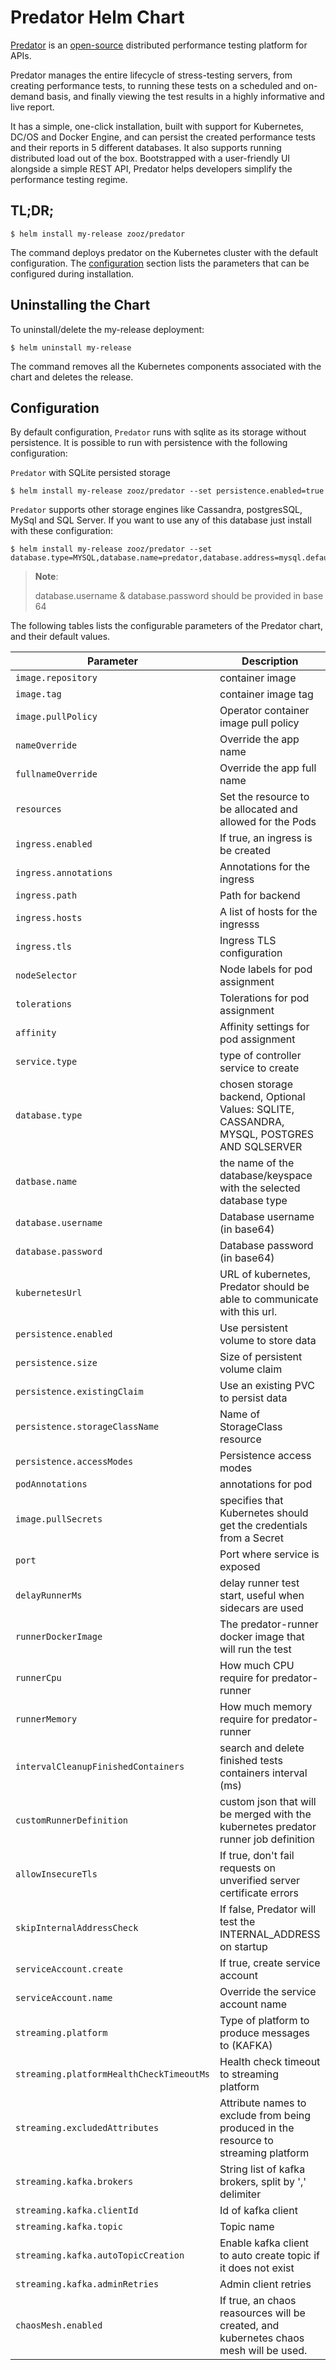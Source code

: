 # Predator Helm Chart

         
[Predator](https://predator.dev) is an [open-source](https://github.com/Zooz/predator) distributed performance testing platform for APIs.
                                    
Predator manages the entire lifecycle of stress-testing servers, from creating performance tests, to running these tests on a scheduled and on-demand basis, and finally viewing the test results in a highly informative and live report.

It has a simple, one-click installation, built with support for Kubernetes, DC/OS and Docker Engine, and can persist the created performance tests and their reports in 5 different databases. It also supports running distributed load out of the box. Bootstrapped with a user-friendly UI alongside a simple REST API, Predator helps developers simplify the performance testing regime.

## TL;DR;

```console
$ helm install my-release zooz/predator
```

The command deploys predator on the Kubernetes cluster with the default configuration. The [configuration](#configuration) section lists the parameters that can be configured during installation.

## Uninstalling the Chart

To uninstall/delete the my-release deployment:

```console
$ helm uninstall my-release
```

The command removes all the Kubernetes components associated with the chart and deletes the release.

## Configuration

By default configuration, `Predator` runs with sqlite as its storage without persistence.
It is possible to run with persistence with the following configuration:

`Predator` with SQLite persisted storage 
```console
$ helm install my-release zooz/predator --set persistence.enabled=true
```

`Predator` supports other storage engines like Cassandra, postgresSQL, MySql and SQL Server.
If you want to use any of this database just install with these configuration:

```console
$ helm install my-release zooz/predator --set database.type=MYSQL,database.name=predator,database.address=mysql.default,database.password=cHJlZGF0b3I=,database.password=cHJlZGF0b3I=
```
> **Note**:
>
> database.username & database.password should be provided in base 64
>

The following tables lists the configurable parameters of the Predator chart, and their default values.


| Parameter                                | Description                                                                               | Default                        |
|------------------------------------------|-------------------------------------------------------------------------------------------|--------------------------------|
| `image.repository`                       | container image                                                                           | `zooz/predator`                |
| `image.tag`                              | container image tag                                                                       | `1.6`                          |
| `image.pullPolicy`                       | Operator container image pull policy                                                      | `Always`                       |
| `nameOverride`                           | Override the app name                                                                     |                                |
| `fullnameOverride`                       | Override the app full name                                                                |                                |
| `resources`                              | Set the resource to be allocated and allowed for the Pods                                 | `{}`                           |
| `ingress.enabled`                        | If true, an ingress is be created                                                         | `false`                        
| `ingress.annotations`                    | Annotations for the ingress                                                               | `{}`                           
| `ingress.path`                           | Path for backend                                                                          | `/`                            
| `ingress.hosts`                          | A list of hosts for the ingresss                                                          | `['predator.local']`           
| `ingress.tls`                            | Ingress TLS configuration                                                                 | `[]`                           
| `nodeSelector`                           | Node labels for pod assignment                                                            | `{}`                           |
| `tolerations`                            | Tolerations for pod assignment                                                            | `[]`                           |
| `affinity`                               | Affinity settings for pod assignment                                                      | `{}`                           |
| `service.type`                           | type of controller service to create                                                      | `ClusterIP`                    
| `database.type`                          | chosen storage backend, Optional Values: SQLITE, CASSANDRA, MYSQL, POSTGRES AND SQLSERVER | `SQLITE`                       
| `datbase.name`                           | the name of the database/keyspace with the selected database type                         |
| `database.username`                      | Database username (in base64)                                                             |                                |
| `database.password`                      | Database password (in base64)                                                             |                                |
| `kubernetesUrl    `                      | URL of kubernetes, Predator should be able to communicate with this url.                  | https://kubernetes.default.svc |
| `persistence.enabled`                    | Use persistent volume to store data                                                       | `false`                        |
| `persistence.size`                       | Size of persistent volume claim                                                           | `2Gi`                          |
| `persistence.existingClaim`              | Use an existing PVC to persist data                                                       | `nil`                          |
| `persistence.storageClassName`           | Name of StorageClass resource                                                             | `nil`                          |
| `persistence.accessModes`                | Persistence access modes                                                                  | `[ReadWriteOnce]`              |
| `podAnnotations`                         | annotations for pod                                                                       | {}                             |
| `image.pullSecrets`                      | specifies that Kubernetes should get the credentials from a Secret                        | `[]`                           |
| `port`                                   | Port where service is exposed                                                             | 80                             |
| `delayRunnerMs`                          | delay runner test start, useful when sidecars are used                                    | 0                              |
| `runnerDockerImage`                      | The predator-runner docker image that will run the test                                   | zooz/predator-runner:1.6       |
| `runnerCpu`                              | How much CPU require for predator-runner                                                  | 1                              |
| `runnerMemory`                           | How much memory require for predator-runner                                               | 256                            |
| `intervalCleanupFinishedContainers`      | search and delete finished tests containers interval (ms)                                 | 0                              |
| `customRunnerDefinition`                 | custom json that will be merged with the kubernetes predator runner job definition        | `nil`                          |
| `allowInsecureTls`                       | If true, don't fail requests on unverified server certificate errors                      | true                           |
| `skipInternalAddressCheck`               | If false, Predator will test the INTERNAL_ADDRESS  on startup                             | `true`                         |
| `serviceAccount.create`                  | If true, create service account                                                           | true                           |
| `serviceAccount.name`                    | Override the service account name                                                         | `nil`                          |
| `streaming.platform`                     | Type of platform to produce messages to (KAFKA)                                           |                                |
| `streaming.platformHealthCheckTimeoutMs` | Health check timeout to streaming platform	                                               | 2000                           |
| `streaming.excludedAttributes`	          | Attribute names to exclude from being produced in the resource to streaming platform	     |                                |
| `streaming.kafka.brokers`                | String list of kafka brokers, split by ',' delimiter	                                     |                                |
| `streaming.kafka.clientId`               | Id of kafka client	                                                                       | predator                       |
| `streaming.kafka.topic`                  | Topic name	                                                                               |                                |
| `streaming.kafka.autoTopicCreation`      | Enable kafka client to auto create topic if it does not exist	                            | false                          |
| `streaming.kafka.adminRetries`           | Admin client retries	                                                                     | 2                              |
| `chaosMesh.enabled`                      | If true, an chaos reasources will be created, and kubernetes chaos mesh will be used.	    | `false`                            |
